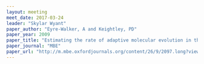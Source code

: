 ```yaml
---
layout: meeting
meet_date: 2017-03-24
leader: "Skylar Wyant"
paper_author: "Eyre-Walker, A and Keightley, PD"
paper_year: 2009
paper_title: "Estimating the rate of adaptive molecular evolution in the presence of slightly deleterious mutations and population size change"
paper_journal: "MBE"
paper_url: "http://m.mbe.oxfordjournals.org/content/26/9/2097.long?view=long&pmid=19535738"
---
```

